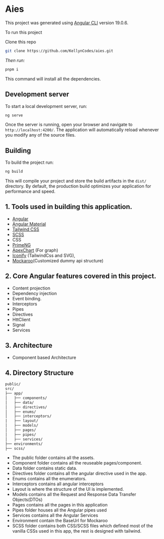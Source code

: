 # Aies

This project was generated using [Angular CLI](https://github.com/angular/angular-cli) version 19.0.6.

To run this project
 
 Clone this repo

 ```bash
 git clone https://github.com/KellynCodes/aies.git
 ```

 *Then run:*

```bash
pnpm i 
```

This command will install all the dependencies.

## Development server

To start a local development server, run:

```bash
ng serve
```

Once the server is running, open your browser and navigate to `http://localhost:4200/`. The application will automatically reload whenever you modify any of the source files.

## Building

To build the project run:

```bash
ng build
```

This will compile your project and store the build artifacts in the `dist/` directory. By default, the production build optimizes your application for performance and speed.

## 1. Tools used in building this application.

- [Angular](https://angular.dev/)
- [Angular Material](https://material.angular.io/)
- [Tailwind CSS](https://tailwindcss.com/)
- [SCSS](https://sass-lang.com/documentation/syntax/)
- CSS
- [PrimeNG](https://primeng.org/)
- [ApexChart](https://apexcharts.com/angular-chart-demos/) (For graph)
- [Iconify](https://icon-sets.iconify.design/) (TailwindCss and SVG),
- [Mockaroo](https://www.mockaroo.com/)(Customized dummy api structure)

## 2. Core Angular features covered in this project.

- Content projection
- Dependency injection
- Event binding.
- Interceptors
- Pipes
- Directives
- HttClient
- Signal
- Services

## 3. Architecture

- Component based Architecture

## 4. Directory Structure

```html
public/
src/
├── app/
│   ├── components/
│   ├── data/
│   ├── directives/
│   ├── enums/
│   ├── interceptors/
|   ├── layout/
│   ├── models/
│   ├── pages/
│   ├── pipes/
│   ├── services/
├── environments/
├── scss/
```

- The public folder contains all the assets.
- Component folder contains all the reuseable pages/component.
- Data folder contains static data.
- Directives folder contains all the angular directive used in the app.
- Enums contains all the enumerators.
- Interceptors contains all angular interceptors
- Layout is where the structure of the UI is implemented.
- Models contains all the Request and Response Data Transfer Objects(DTOs)
- Pages contains all the pages in this application
- Pipes folder houses all the Angular pipes used
- Services contains all the Angular Services
- Environment contain the BaseUrl for Mockaroo
- SCSS folder contains both CSS/SCSS files which defined most of the vanilla CSSs used in this app, the rest is designed with tailwind.
